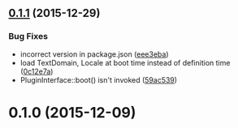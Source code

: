 <a name="0.1.1"></a>
## [0.1.1](https://github.com/devaloka/devaloka-query-exporter/compare/v0.1.0...v0.1.1) (2015-12-29)


### Bug Fixes

* incorrect version in package.json ([eee3eba](https://github.com/devaloka/devaloka-query-exporter/commit/eee3eba))
* load TextDomain, Locale at boot time instead of definition time ([0c12e7a](https://github.com/devaloka/devaloka-query-exporter/commit/0c12e7a))
* PluginInterface::boot() isn't invoked ([59ac539](https://github.com/devaloka/devaloka-query-exporter/commit/59ac539))



<a name="0.1.0"></a>
# 0.1.0 (2015-12-09)
